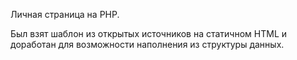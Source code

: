 Личная страница на PHP.

Был взят шаблон из открытых источников на статичном HTML и доработан для возможности наполнения из структуры данных.